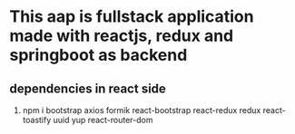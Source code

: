 # This aap is fullstack application made with reactjs, redux and springboot as backend

## dependencies in react side

1. npm i bootstrap axios formik react-bootstrap react-redux redux react-toastify uuid yup react-router-dom